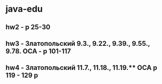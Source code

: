 # java-edu

## hw2 - p 25-30

## hw3 - Златопольский 9.3., 9.22., 9.39., 9.55., 9.78. OCA - p 101-117

## hw4 - Златопольский 11.7., 11.18., 11.19.** OCA p 119 - 129 p

